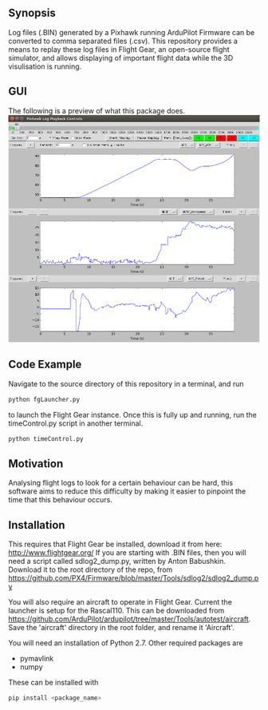 ## Synopsis

Log files (.BIN)  generated by a Pixhawk running ArduPilot Firmware can be converted to comma separated files (.csv). This repository provides a means to replay these log files in Flight Gear, an open-source flight simulator, and allows displaying of important flight data while the 3D visulisation is running.

## GUI
The following is a preview of what this package does.
![Logger Screenshot](Logger.png?raw=true "Logger Screenshot")

## Code Example

Navigate to the source directory of this repository in a terminal, and run

```python
python fgLauncher.py
```
to launch the Flight Gear instance. Once this is fully up and running, run the timeControl.py script in another terminal.

```python
python timeControl.py
```

## Motivation

Analysing flight logs to look for a certain behaviour can be hard, this software aims to reduce this difficulty by making it easier to pinpoint the time that this behaviour occurs.

## Installation

This requires that Flight Gear be installed, download it from here: http://www.flightgear.org/
If you are starting with .BIN files, then you will need a script called sdlog2_dump.py, written by Anton Babushkin. Download it to the root directory of the repo, from https://github.com/PX4/Firmware/blob/master/Tools/sdlog2/sdlog2_dump.py

You will also require an aircraft to operate in Flight Gear. Current the launcher is setup for the Rascal110. This can be downloaded from https://github.com/ArduPilot/ardupilot/tree/master/Tools/autotest/aircraft. Save the 'aircraft' directory in the root folder, and rename it 'Aircraft'.

You will need an installation of Python 2.7. Other required packages are
* pymavlink
* numpy

These can be installed with

```python
pip install <package_name>
```